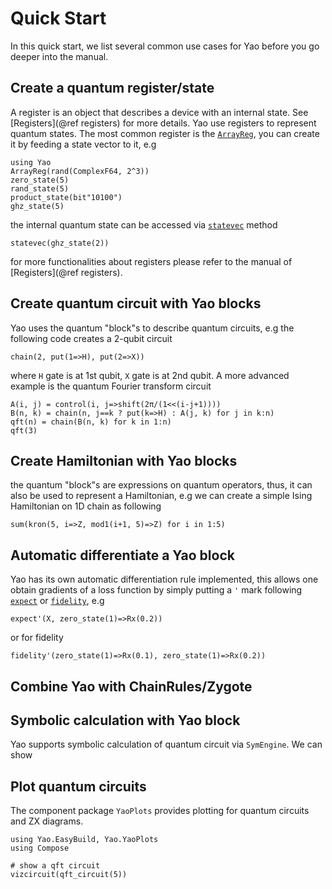 # Quick Start

In this quick start, we list several common use cases for Yao before you
go deeper into the manual.

## Create a quantum register/state

A register is an object that describes a device with an internal state. See [Registers](@ref registers)
for more details. Yao use registers to represent quantum states. The most common register
is the [`ArrayReg`](@ref), you can create it by feeding a state vector to it, e.g

```@repl quick-start
using Yao
ArrayReg(rand(ComplexF64, 2^3))
zero_state(5)
rand_state(5)
product_state(bit"10100")
ghz_state(5)
```

the internal quantum state can be accessed via [`statevec`](@ref) method

```@repl quick-start
statevec(ghz_state(2))
```

for more functionalities about registers please refer to the manual of [Registers](@ref registers).

## Create quantum circuit with Yao blocks

Yao uses the quantum "block"s to describe quantum circuits, e.g
the following code creates a 2-qubit circuit

```@repl quick-start
chain(2, put(1=>H), put(2=>X))
```

where `H` gate is at 1st qubit, `X` gate is at 2nd qubit.
A more advanced example is the quantum Fourier transform circuit

```@repl quick-start
A(i, j) = control(i, j=>shift(2π/(1<<(i-j+1))))
B(n, k) = chain(n, j==k ? put(k=>H) : A(j, k) for j in k:n)
qft(n) = chain(B(n, k) for k in 1:n)
qft(3)
```

## Create Hamiltonian with Yao blocks

the quantum "block"s are expressions on quantum operators, thus, it can
also be used to represent a Hamiltonian, e.g we can create a simple Ising
Hamiltonian on 1D chain as following

```@repl quick-start
sum(kron(5, i=>Z, mod1(i+1, 5)=>Z) for i in 1:5)
```

## Automatic differentiate a Yao block

Yao has its own automatic differentiation rule implemented, this allows one obtain
gradients of a loss function by simply putting a `'` mark following [`expect`](@ref)
or [`fidelity`](@ref), e.g

```@repl quick-start
expect'(X, zero_state(1)=>Rx(0.2))
```

or for fidelity

```@repl quick-start
fidelity'(zero_state(1)=>Rx(0.1), zero_state(1)=>Rx(0.2))
```

## Combine Yao with ChainRules/Zygote


## Symbolic calculation with Yao block
Yao supports symbolic calculation of quantum circuit via `SymEngine`. We can show


## Plot quantum circuits

The component package `YaoPlots` provides plotting for quantum circuits and ZX diagrams.

```@example quick-start
using Yao.EasyBuild, Yao.YaoPlots
using Compose

# show a qft circuit
vizcircuit(qft_circuit(5))
```